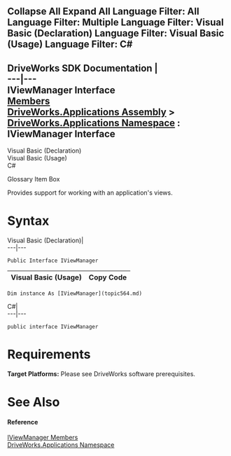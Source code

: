 Collapse All Expand All Language Filter: All  Language Filter: Multiple  Language Filter: Visual Basic (Declaration) Language Filter: Visual Basic (Usage) Language Filter: C#  
---  
DriveWorks SDK Documentation  |   
---|---  
IViewManager Interface   
[Members](topic565.md)   
[DriveWorks.Applications Assembly](topic13.md) > [DriveWorks.Applications Namespace](topic16.md) : IViewManager Interface  
---  
  
Visual Basic (Declaration)    
Visual Basic (Usage)    
C# 

Glossary Item Box

Provides support for working with an application's views. 

# Syntax

Visual Basic (Declaration)|   
---|---  
      
    
    Public Interface IViewManager   
  
Visual Basic (Usage)| Copy Code  
---|---  
      
    
    Dim instance As [IViewManager](topic564.md)  
  
C#|   
---|---  
      
    
    public interface IViewManager   
  
# Requirements

**Target Platforms:** Please see DriveWorks software prerequisites.

# See Also

#### Reference

[IViewManager Members](topic565.md)   
[DriveWorks.Applications Namespace](topic16.md)


